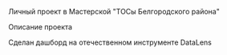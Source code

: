 Личный проект в Мастерской "ТОСы Белгородского района"

Описание проекта

Сделан дашборд на отечественном инструменте DataLens

